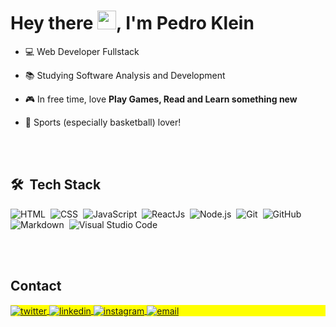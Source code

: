 <h1 align="left">Hey there <img src="https://raw.githubusercontent.com/kaueMarques/kaueMarques/master/hi.gif" height="30px">, I'm Pedro Klein</h1>
<p align="left"></p>

- 💻 Web Developer Fullstack

- 📚 Studying Software Analysis and Development

- 🎮 In free time, love **Play Games, Read and Learn something new**

- 🏀 Sports (especially basketball) lover!


<br><br>
## 🛠 &nbsp;Tech Stack
![HTML](https://img.shields.io/badge/-HTML-05122A?style=flat&logo=HTML5)&nbsp;
![CSS](https://img.shields.io/badge/-CSS-05122A?style=flat&logo=CSS3&logoColor=1572B6)&nbsp;
![JavaScript](https://img.shields.io/badge/-JavaScript-05122A?style=flat&logo=javascript)&nbsp;
![ReactJs](https://img.shields.io/badge/-ReactJS-05122A?style=flat&logo=React&logoColor=1572B6)&nbsp;
![Node.js](https://img.shields.io/badge/-Node.js-05122A?style=flat&logo=nodedotjs)&nbsp;
![Git](https://img.shields.io/badge/-Git-05122A?style=flat&logo=Git)&nbsp;
![GitHub](https://img.shields.io/badge/-GitHub-05122A?style=flat&logo=github)&nbsp;
![Markdown](https://img.shields.io/badge/-Markdown-05122A?style=flat&logo=markdown)&nbsp;
![Visual Studio Code](https://img.shields.io/badge/-Visual%20Studio%20Code-05122A?style=flat&logo=visual-studio-code&logoColor=007ACC)&nbsp;

<!--
<br><br>
## ⚙️ &nbsp;GitHub Analytics
<p align="left">
<img width="530em" src="https://github-readme-stats.vercel.app/api?username=pedrohenrikle&show_icons=true&theme=vision-friendly-dark" alt="pedrohenrikle's stats"/>
<img width="530em" src="https://github-readme-stats.vercel.app/api/top-langs/?username=pedrohenrikle&layout=compact&theme=vision-friendly-dark" alt="pedrohenrikle's most languages"/>
</p>
-->

<br><br>

## Contact

<p align="left" style="background:yellow">
<a href="https://twitter.com/pedro_klein1" target="_blank">
  <img align="center" src="https://img.shields.io/badge/-pedro__klein1-05122A?style=flat&logo=twitter" alt="twitter"/>  
</a>
<a href="https://www.linkedin.com/in/pedro-klein/" target="_blank">
  <img align="center" src="https://img.shields.io/badge/-pedro--klein-05122A?style=flat&logo=linkedin" alt="linkedin"/>
</a>
<a href="https://www.instagram.com/pedro.klein1/" target="_blank">
 <img align="center" src="https://img.shields.io/badge/-pedro.klein1-05122A?style=flat&logo=instagram" alt="instagram"/>
</a>
<a href="mailto:pedro.klein.sl@gmail.com" target="_blank">
 <img align="center" src="https://img.shields.io/badge/-pedro.klein.sl@gmail.com-05122A?style=flat&logo=gmail" alt="email"/>
</a>
</p>
